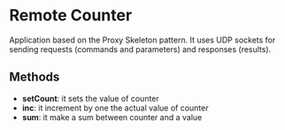 # Remote Counter
Application based on the Proxy Skeleton pattern. It uses UDP sockets for sending requests (commands and parameters) and responses (results).

## Methods
* **setCount**: it sets the value of counter
* **inc**: it increment by one the actual value of counter
* **sum**: it make a sum between counter and a value